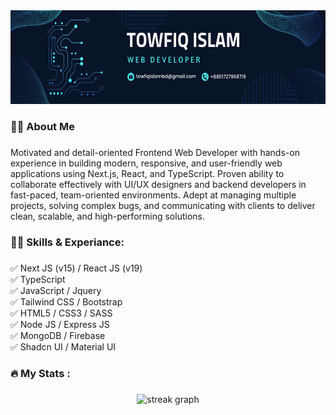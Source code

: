 <div align="center">
  <img height="150" src="https://github.com/towfiqislambd/towfiqislambd/blob/main/Linkedin_Cover_3.png"  />
</div>

###

<h3 align="left">👩‍💻  About Me</h3>

###

<p align="left">Motivated and detail-oriented Frontend Web Developer with hands-on experience in building modern, responsive, and user-friendly web applications using Next.js, React, and TypeScript. Proven ability to collaborate effectively with UI/UX designers and backend developers in fast-paced, team-oriented environments. Adept at managing multiple projects, solving complex bugs, and communicating with clients to deliver clean, scalable, and high-performing solutions.</p>

###

<h3 align="left">👨‍💻 Skills & Experiance: </h3>

###

✅ Next JS (v15) / React JS (v19)<br> 
✅ TypeScript  <br> 
✅ JavaScript / Jquery <br> 
✅ Tailwind CSS / Bootstrap <br> 
✅ HTML5 / CSS3 / SASS <br> 
✅ Node JS / Express JS <br>
✅ MongoDB / Firebase <br>
✅ Shadcn UI / Material UI

###

<h3 align="left">🔥   My Stats :</h3>

###

<div align="center">
  <img src="https://streak-stats.demolab.com?user=towfiqislambd&locale=en&mode=daily&theme=dark&hide_border=false&border_radius=5&order=3" height="220" alt="streak graph"  />
</div>

###
